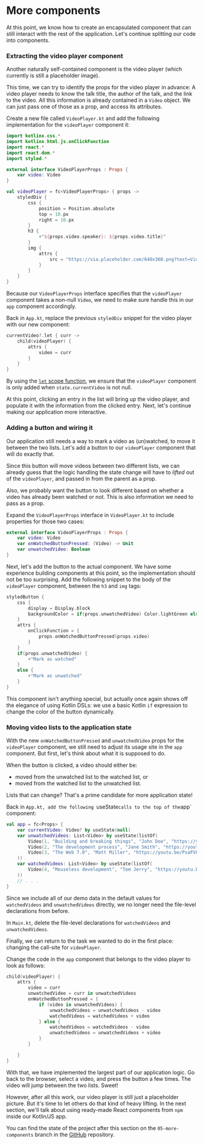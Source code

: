 # More components

At this point, we know how to create an encapsulated component that can still interact with the rest of the application.
Let's continue splitting our code into components.

### Extracting the video player component

Another naturally self-contained component is the video player (which currently is still a placeholder image).

This time, we can try to identify the props for the video player in advance:
A video player needs to know the talk title, the author of the talk, and the link to the video. 
All this information is already contained in a `Video` object.
We can just pass one of those as a prop, and access its attributes.

Create a new file called `VideoPlayer.kt` and add the following implementation for the `videoPlayer` component it:

```kotlin
import kotlinx.css.*
import kotlinx.html.js.onClickFunction
import react.*
import react.dom.*
import styled.*

external interface VideoPlayerProps : Props {
    var video: Video
}

val videoPlayer = fc<VideoPlayerProps> { props ->
    styledDiv {
        css {
            position = Position.absolute
            top = 10.px
            right = 10.px
        }
        h3 {
            +"${props.video.speaker}: ${props.video.title}"
        }
        img {
            attrs {
                src = "https://via.placeholder.com/640x360.png?text=Video+Player+Placeholder"
            }
        }
    }
}
```

Because our `VideoPlayerProps` interface specifies that the `videoPlayer` component takes a non-null `Video`,
we need to make sure handle this in our `app` component accordingly.

Back in `App.kt`, replace the previous `styledDiv` snippet for the video player with our new component:

```kotlin
currentVideo?.let { curr ->
    child(videoPlayer) {
        attrs {
            video = curr
        }
    }
}
```

By using the [`let` scope function](https://kotlinlang.org/docs/scope-functions.html#let),
we ensure that the `videoPlayer` component is only added when `state.currentVideo` is not null.

At this point, clicking an entry in the list will bring up the video player,
and populate it with the information from the clicked entry.
Next, let's continue making our application more interactive.

### Adding a button and wiring it

Our application still needs a way to mark a video as (un)watched, to move it between the two lists.
Let's add a button to our `videoPlayer` component that will do exactly that.

Since this button will move videos between two different lists,
we can already guess that the logic handling the state change will have to *lifted* out of the `videoPlayer`,
and passed in from the parent as a prop.

Also, we probably want the button to look different based on whether a video has already been watched or not.
This is also information we need to pass as a prop.

Expand the `VideoPlayerProps` interface in `VideoPlayer.kt` to include properties for those two cases:

```kotlin
external interface VideoPlayerProps : Props {
    var video: Video
    var onWatchedButtonPressed: (Video) -> Unit
    var unwatchedVideo: Boolean
}
```

Next, let's add the button to the actual component.
We have some experience building components at this point, so the implementation should not be too surprising.
Add the following snippet to the body of the `videoPlayer` component, between the `h3` and `img` tags:

```kotlin
styledButton {
    css {
        display = Display.block
        backgroundColor = if(props.unwatchedVideo) Color.lightGreen else Color.red
    }
    attrs {
        onClickFunction = {
            props.onWatchedButtonPressed(props.video)
        }
    }
    if(props.unwatchedVideo) {
        +"Mark as watched"
    }
    else {
        +"Mark as unwatched"
    }
}
```

This component isn't anything special,
but actually once again shows off the elegance of using Kotlin DSLs:
we use a basic Kotlin `if` expression to change the color of the button dynamically.

### Moving video lists to the application state

With the new `onWatchedButtonPressed` and `unwatchedVideo` props for the `videoPlayer` component,
we still need to adjust its usage site in the `app` component.
But first, let's think about what it is supposed to do.

When the button is clicked, a video should either be:

- moved from the unwatched list to the watched list, or
- moved from the watched list to the unwatched list.

Lists that can change? That's a prime candidate for more application state!

Back in `App.kt, add the following `useState` calls to the top of the `app` component:

```kotlin
val app = fc<Props> {
    var currentVideo: Video? by useState(null)
    var unwatchedVideos: List<Video> by useState(listOf(
        Video(1, "Building and breaking things", "John Doe", "https://youtu.be/PsaFVLr8t4E"),
        Video(2, "The development process", "Jane Smith", "https://youtu.be/PsaFVLr8t4E"),
        Video(3, "The Web 7.0", "Matt Miller", "https://youtu.be/PsaFVLr8t4E")
    ))
    var watchedVideos: List<Video> by useState(listOf(
        Video(4, "Mouseless development", "Tom Jerry", "https://youtu.be/PsaFVLr8t4E")
    ))
    // . . .
}
```

Since we include all of our demo data in the default values for `watchedVideos` and `unwatchedVideos` directly,
we no longer need the file-level declarations from before.

In `Main.kt`, delete the file-level declarations for `watchedVideos` and `unwatchedVideos`.

Finally, we can return to the task we wanted to do in the first place: changing the call-site for `videoPlayer`.

Change the code in the `app` component that belongs to the video player to look as follows:

```kotlin
child(videoPlayer) {
    attrs {
        video = curr
        unwatchedVideo = curr in unwatchedVideos
        onWatchedButtonPressed = {
            if (video in unwatchedVideos) {
                unwatchedVideos = unwatchedVideos - video
                watchedVideos = watchedVideos + video
            } else {
                watchedVideos = watchedVideos - video
                unwatchedVideos = unwatchedVideos + video
            }
        }

    }
}
```

With that, we have implemented the largest part of our application logic.
Go back to the browser, select a video, and press the button a few times.
The video will jump between the two lists.
Sweet!

However, after all this work, our video player is still just a placeholder picture.
But it's time to let others do that kind of heavy lifting.
In the next section, we'll talk about using ready-made React components from `npm` inside our Kotlin/JS app.

You can find the state of the project after this section on the `05-more-components` branch in the [GitHub](https://github.com/kotlin-hands-on/web-app-react-kotlin-js-gradle/tree/05-more-components) repository.
